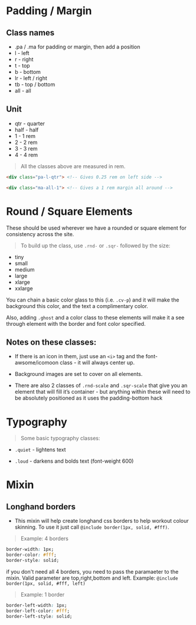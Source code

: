 # Padding / Margin

## Class names

* .pa / .ma for padding or margin, then add a position
* l - left
* r - right
* t - top
* b - bottom
* lr - left / right
* tb - top / bottom
* all - all

## Unit

* qtr - quarter
* half - half
* 1 - 1 rem
* 2 - 2 rem
* 3 - 3 rem
* 4 - 4 rem

> All the classes above are measured in rem.

```html
<div class="pa-l-qtr"> <!-- Gives 0.25 rem on left side -->

<div class="ma-all-1"> <!-- Gives a 1 rem margin all around -->
```

# Round / Square Elements

These should be used wherever we have a rounded or square element for consistency across the site.

> To build up the class, use ```.rnd-``` or ```.sqr-``` followed by the size:

* tiny
* small
* medium
* large
* xlarge
* xxlarge

You can chain a basic color glass to this (i.e. ```.cv-p```) and it will make the background this color, and the text a complimentary color.

Also, adding ```.ghost``` and a color class to these elements will make it a see through element with the border and font color specified.

## Notes on these classes:

* If there is an icon in them, just use an ```<i>``` tag and the font-awsome/icomoon class - it will always center up.

* Background images are set to cover on all elements.

* There are also 2 classes of ```.rnd-scale``` and ```.sqr-scale``` that give you an element that will fill it’s container - but anything within these will need to be absolutely positioned as it uses the padding-bottom hack

# Typography

> Some basic typography classes:

* ```.quiet``` - lightens text

* ```.loud``` - darkens and bolds text (font-weight 600)

# Mixin

## Longhand borders

* This mixin will help create longhand css borders to help workout colour skinning. To use it just call ```@include border(1px, solid, #fff)```.

> Example:  4 borders

```css
border-width: 1px;
border-color: #fff;
border-style: solid;
```

if you don't need all 4 borders, you need to pass the paramaeter to the mixin. Valid parameter are top,right,bottom and left. Example: ```@include border(1px, solid, #fff, left)```

> Example: 1 border

```css
border-left-width: 1px;
border-left-color: #fff;
border-left-style: solid;
```





